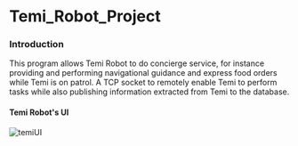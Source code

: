 # Temi_Robot_Project

### Introduction

This program allows Temi Robot to do concierge service, for instance providing and performing navigational guidance and express food orders while Temi is on patrol. A TCP socket to remotely enable Temi to perform tasks while also publishing information extracted from Temi to the database.

#### Temi Robot's UI
![temiUI](https://user-images.githubusercontent.com/77041330/118599279-dee4e700-b7e1-11eb-96ac-63318dfb7418.gif)
